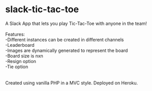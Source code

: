 # slack-tic-tac-toe
A Slack App that lets you play Tic-Tac-Toe with anyone in the team!<br/><br/>
Features:<br/>
-Different instances can be created in different channels<br/>
-Leaderboard<br/>
-Images are dynamically generated to represent the board<br/>
-Board size is nxn<br/>
-Resign option<br/>
-Tie option<br/>
<br/><br/>
Created using vanilla PHP in a MVC style. Deployed on Heroku.
